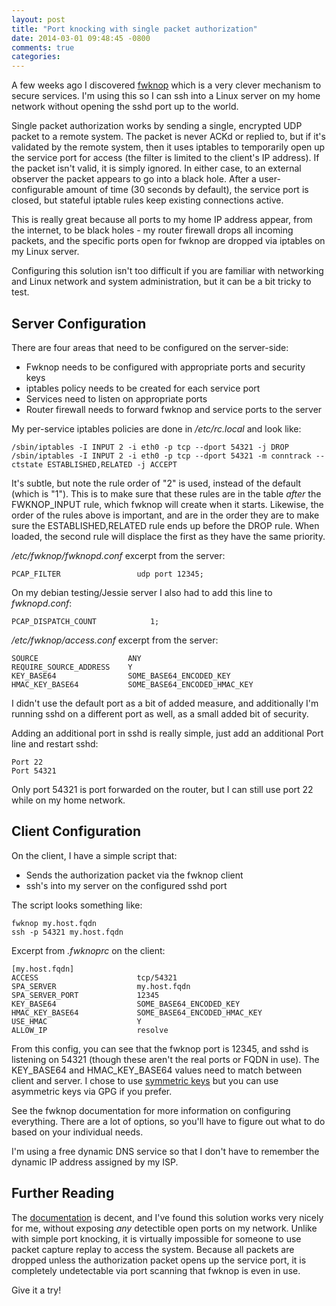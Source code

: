 ```yaml
---
layout: post
title: "Port knocking with single packet authorization"
date: 2014-03-01 09:48:45 -0800
comments: true
categories:
---
```


A few weeks ago I discovered [fwknop](http://www.cipherdyne.org/fwknop/) which
is a very clever mechanism to secure services. I'm using this so I can ssh into a
Linux server on my home network without opening the sshd port up to the world.

Single packet authorization works by sending a single, encrypted UDP packet to a
remote system. The packet is never ACKd or replied to, but if it's validated by
the remote system, then it uses iptables to temporarily open up the service port
for access (the filter is limited to the client's IP address). If the packet
isn't valid, it is simply ignored. In either case, to an external observer the
packet appears to go into a black hole. After a user-configurable amount of time
(30 seconds by default), the service port is closed, but stateful iptable rules
keep existing connections active.

This is really great because all ports to my home IP address appear, from the
internet, to be black holes - my router firewall drops all incoming packets, and
the specific ports open for fwknop are dropped via iptables on my Linux server.

Configuring this solution isn't too difficult if you are familiar with networking
and Linux network and system administration, but it can be a bit tricky to test.

Server Configuration
--------------------

There are four areas that need to be configured on the server-side:

* Fwknop needs to be configured with appropriate ports and security keys
* iptables policy needs to be created for each service port
* Services need to listen on appropriate ports
* Router firewall needs to forward fwknop and service ports to the server

My per-service iptables policies are done in */etc/rc.local* and look like:

```
/sbin/iptables -I INPUT 2 -i eth0 -p tcp --dport 54321 -j DROP
/sbin/iptables -I INPUT 2 -i eth0 -p tcp --dport 54321 -m conntrack --ctstate ESTABLISHED,RELATED -j ACCEPT
```

It's subtle, but note the rule order of "2" is used, instead of the default (which is "1").
This is to make sure that these rules are in the table *after* the FWKNOP_INPUT rule, which
fwknop will create when it starts. Likewise, the order of the rules above is important, and
are in the order they are to make sure the ESTABLISHED,RELATED rule ends up before the DROP
rule. When loaded, the second rule will displace the first as they have the same priority.

*/etc/fwknop/fwknopd.conf* excerpt from the server:

```
PCAP_FILTER                 udp port 12345;
```

On my debian testing/Jessie server I also had to add this line to *fwknopd.conf*:

```
PCAP_DISPATCH_COUNT            1;
```

*/etc/fwknop/access.conf* excerpt from the server:

```
SOURCE                    ANY
REQUIRE_SOURCE_ADDRESS    Y
KEY_BASE64                SOME_BASE64_ENCODED_KEY
HMAC_KEY_BASE64           SOME_BASE64_ENCODED_HMAC_KEY
```

I didn't use the default port as a bit of added measure, and additionally I'm
running sshd on a different port as well, as a small added bit of security.

Adding an additional port in sshd is really simple, just add an additional Port
line and restart sshd:

```
Port 22
Port 54321
```

Only port 54321 is port forwarded on the router, but I can still use port 22
while on my home network.

Client Configuration
--------------------

On the client, I have a simple script that:

* Sends the authorization packet via the fwknop client
* ssh's into my server on the configured sshd port

The script looks something like:

```
fwknop my.host.fqdn
ssh -p 54321 my.host.fqdn
```

Excerpt from *.fwknoprc* on the client:

```
[my.host.fqdn]
ACCESS                      tcp/54321
SPA_SERVER                  my.host.fqdn
SPA_SERVER_PORT             12345
KEY_BASE64                  SOME_BASE64_ENCODED_KEY
HMAC_KEY_BASE64             SOME_BASE64_ENCODED_HMAC_KEY
USE_HMAC                    Y
ALLOW_IP                    resolve
```

From this config, you can see that the fwknop port is 12345, and sshd is
listening on 54321 (though these aren't the real ports or FQDN in use). The
KEY_BASE64 and HMAC_KEY_BASE64 values need to match between client and server. I
chose to use
[symmetric keys](http://www.cipherdyne.org/fwknop/docs/fwknop-tutorial.html#fwknop-rijndael)
but you can use asymmetric keys via GPG if you prefer.

See the fwknop documentation for more information on configuring everything.
There are a lot of options, so you'll have to figure out what to do based on
your individual needs.

I'm using a free dynamic DNS service so that I don't have to remember the
dynamic IP address assigned by my ISP.

Further Reading
---------------

The [documentation](http://www.cipherdyne.org/fwknop/docs/fwknop-tutorial.html)
is decent, and I've found this solution works very nicely for me, without
exposing *any* detectible open ports on my network. Unlike with simple port
knocking, it is virtually impossible for someone to use packet capture replay to
access the system. Because all packets are dropped unless the authorization
packet opens up the service port, it is completely undetectable via port
scanning that fwknop is even in use.

Give it a try!
